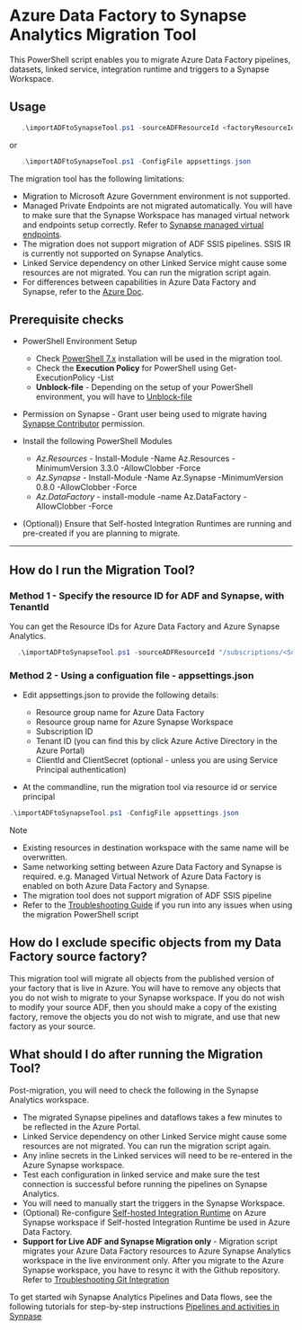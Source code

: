 # Azure Data Factory to Synapse Analytics Migration Tool
This PowerShell script enables you to migrate Azure Data Factory pipelines, datasets, linked service, integration runtime and triggers to a Synapse Workspace.

## Usage
 ``` PowerShell
    .\importADFtoSynapseTool.ps1 -sourceADFResourceId <factoryResourceId> -destSynapseResourceId <workspaceResourceId> -TenantId <tenantId>
 ```

or 
 ``` PowerShell
    .\importADFtoSynapseTool.ps1 -ConfigFile appsettings.json
 ```
 
The migration tool has the following limitations:

* Migration to Microsoft Azure Government environment is not supported.
* Managed Private Endpoints are not migrated automatically.
You will have to make sure that the Synapse Workspace has managed virtual network and endpoints setup correctly. Refer to [Synapse managed virtual endpoints](https://docs.microsoft.com/azure/synapse-analytics/security/synapse-workspace-managed-private-endpoints).
* The migration does not support migration of ADF SSIS pipelines. SSIS IR is currently not supported on Synapse Analytics.
* Linked Service dependency on other Linked Service might cause some resources are not migrated. You can run the migration script again.
* For differences between capabilities in Azure Data Factory and Synapse, refer to the [Azure Doc](https://docs.microsoft.com/azure/synapse-analytics/data-integration/concepts-data-factory-differences).

## Prerequisite checks

* PowerShell Environment Setup
   * Check [PowerShell 7.x](https://docs.microsoft.com/en-us/powershell/scripting/install/installing-powershell-core-on-windows?view=powershell-7.1) installation will be used in the migration tool.
   * Check the **Execution Policy** for PowerShell using Get-ExecutionPolicy -List
   * **Unblock-file** - Depending on the setup of your PowerShell environment, you will have to [Unblock-file](https://docs.microsoft.com/powershell/module/microsoft.powershell.utility/unblock-file?view=powershell-7.1)

 * Permission on Synapse - Grant user being used to migrate having [Synapse Contributor](https://docs.microsoft.com/en-us/azure/synapse-analytics/security/synapse-workspace-synapse-rbac-roles) permission.

* Install the following PowerShell Modules
   * _Az.Resources_ - Install-Module -Name Az.Resources -MinimumVersion 3.3.0 -AllowClobber -Force
   * _Az.Synapse_ - Install-Module -Name Az.Synapse -MinimumVersion 0.8.0 -AllowClobber -Force
   * _Az.DataFactory_ -   install-module -name Az.DataFactory -AllowClobber -Force

* (Optional)) Ensure that Self-hosted Integration Runtimes are running and pre-created if you are planning to migrate.

* * *

## How do I run the Migration Tool?

### Method 1 - Specify the resource ID for ADF and Synapse, with TenantId
You can get the Resource IDs for Azure Data Factory and Azure Synapse Analytics.

 ``` PowerShell
   .\importADFtoSynapseTool.ps1 -sourceADFResourceId "/subscriptions/<SubscriptionID>/resourcegroups/<ADFResourceGroupName>/providers/Microsoft.DataFactory/factories/<ADFName>" -destSynapseResourceId "/subscriptions/<SubscriptionID>/resourcegroups/<SynapseResourceGroupName>/providers/Microsoft.Synapse/workspaces/<SynapseName>" -TenantId <tenantId>
```

### Method 2 - Using a configuation file - appsettings.json

* Edit appsettings.json to provide the following details:
   * Resource group name for Azure Data Factory
   * Resource group name for Azure Synapse Workspace
   * Subscription ID
   * Tenant ID (you can find this by click Azure Active Directory in the Azure Portal)
   * ClientId and ClientSecret (optional - unless you are using Service Principal authentication)
   
* At the commandline, run the migration tool via resource id or service principal  
 ``` PowerShell
 .\importADFtoSynapseTool.ps1 -ConfigFile appsettings.json
```

>[!NOTE]
> *  Existing resources in destination workspace with the same name will be overwritten. 
> *  Same networking setting between Azure Data Factory and Synapse is required.
e.g. Managed Virtual Network of Azure Data Factory is enabled on both Azure Data Factory and Synapse.
> *  The migration tool does not support migration of ADF SSIS pipeline
> * Refer to the [Troubleshooting Guide](./Troubleshooting.md) if you run into any issues when using the migration PowerShell script

## How do I exclude specific objects from my Data Factory source factory?
This migration tool will migrate all objects from the published version of your factory that is live in Azure. You will have to remove any objects that you do not wish to migrate to your Synapse workspace. If you do not wish to modify your source ADF, then you should make a copy of the existing factory, remove the objects you do not wish to migrate, and use that new factory as your source.

## What should I do after running the Migration Tool?
Post-migration, you will need to check the following in the Synapse Analytics workspace.

* The migrated Synapse pipelines and dataflows takes a few minutes to be reflected in the Azure Portal.
* Linked Service dependency on other Linked Service might cause some resources are not migrated. You can run the migration script again.
* Any inline secrets in the Linked services will need to be re-entered in the Azure Synapse workspace. 
* Test each configuration in linked service and make sure the test connection is successful before running the pipelines on Synapse Analytics.
* You will need to manually start the triggers in the Synapse Workspace.
* (Optional) Re-configure [Self-hosted Integration Runtime](https://docs.microsoft.com/en-us/azure/data-factory/create-self-hosted-integration-runtime) on Azure Synapse workspace if Self-hosted Integration Runtime be used in Azure Data Factory. 
* **Support for Live ADF and Synapse  Migration only** - Migration script migrates your Azure Data Factory resources to Azure Synapse Analytics workspace in the live environment only. After you migrate to the Azure Synapse workspace, you have to resync it with the Github repository. Refer to [Troubleshooting Git Integration](https://docs.microsoft.com/en-us/azure/data-factory/source-control#troubleshooting-git-integration)

To get started wih Synapse Analytics Pipelines and Data flows, see the following tutorials for step-by-step instructions
[Pipelines and activities in Synpase](https://docs.microsoft.com/en-us/azure/data-factory/concepts-pipelines-activities?toc=/azure/synapse-analytics/toc.json&bc=/azure/synapse-analytics/breadcrumb/toc.json)
